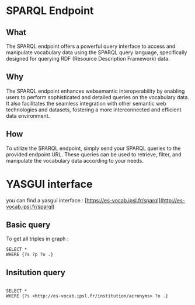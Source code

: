 # SPARQL Endpoint


## What
The SPARQL endpoint offers a powerful query interface to access and manipulate vocabulary data using the SPARQL query language, specifically designed for querying RDF (Resource Description Framework) data.

## Why
The SPARQL endpoint enhances websemantic interoperability by enabling users to perform sophisticated and detailed queries on the vocabulary data. It also facilitates the seamless integration with other semantic web technologies and datasets, fostering a more interconnected and efficient data environment.

## How
To utilize the SPARQL endpoint, simply send your SPARQL queries to the provided endpoint URL. These queries can be used to retrieve, filter, and manipulate the vocabulary data according to your needs.

# YASGUI interface

you can find a yasgui interface : [https://es-vocab.ipsl.fr/sparql](http://es-vocab.ipsl.fr/sparql)

## Basic query 

To get all triples in graph :

```http
SELECT * 
WHERE {?s ?p ?o .}
```

## Insitution query

```http

SELECT *
WHERE {?s <http://es-vocab.ipsl.fr/institution/acronyms> ?o .}
```

